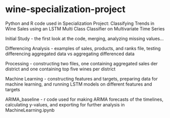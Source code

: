 # wine-specialization-project
Python and R code used in Specialization Project: Classifying Trends in Wine Sales using an LSTM Multi Class Classifier on Multivariate Time Series

Initial Study - the first look at the code, merging, analyzing missing values...

Differencing Analysis - examples of sales, products, and ranks file, testing differencing aggregated data vs aggregating differenced data

Processing - constructing two files, one containing aggregated sales der district and one containing top five wines per district

Machine Learning - constructing features and targets, preparing data for machine learning, and running LSTM models on different features and targets

ARIMA_baseline - r code used for making ARIMA forecasts of the timelines, calculating y-values, and exporting for further analysis in MachineLearning.ipynb
